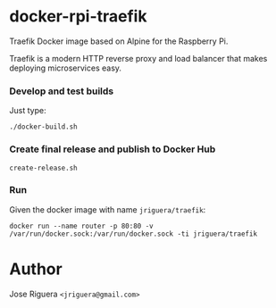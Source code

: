 # docker-rpi-traefik

Traefik Docker image based on Alpine for the Raspberry Pi.

Traefik is a modern HTTP reverse proxy and load balancer that makes deploying microservices easy.

### Develop and test builds

Just type:

```
./docker-build.sh
```

### Create final release and publish to Docker Hub

```
create-release.sh
```


### Run

Given the docker image with name `jriguera/traefik`:

```
docker run --name router -p 80:80 -v /var/run/docker.sock:/var/run/docker.sock -ti jriguera/traefik
```


# Author

Jose Riguera `<jriguera@gmail.com>`
